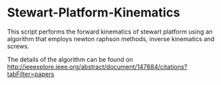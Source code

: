 # Stewart-Platform-Kinematics

This script performs the forward kinematics of stewart platform using an
algorithm that employs newton raphson methods, inverse kinematics and screws.

The details of the algorithm can be found on 
http://ieeexplore.ieee.org/abstract/document/147884/citations?tabFilter=papers
